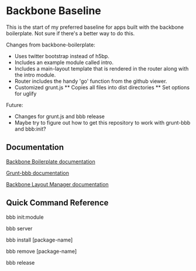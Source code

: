 Backbone Baseline
====================

This is the start of my preferred baseline for apps built with the backbone boilerplate. Not sure if there's a better way to do this.


Changes from backbone-boilerplate:

* Uses twitter bootstrap instead of h5bp.
* Includes an example module called intro.
* Includes a main-layout template that is rendered in the router along with the intro module.
* Router includes the handy 'go' function from the github viewer.
* Customized grunt.js
** Copies all files into dist directories
** Set options for uglify


Future:

* Changes for grunt.js and bbb release
* Maybe try to figure out how to get this repository to work with grunt-bbb and bbb:init?


## Documentation ##

[Backbone Boilerplate documentation](https://github.com/tbranyen/backbone-boilerplate/wiki)

[Grunt-bbb documentation](https://github.com/backbone-boilerplate/grunt-bbb#readme)

[Backbone Layout Manager documentation](http://tbranyen.github.com/backbone.layoutmanager/)

## Quick Command Reference ##

bbb init:module

bbb server

bbb install [package-name]

bbb remove [package-name]

bbb release
